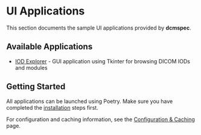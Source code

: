 # UI Applications

This section documents the sample UI applications provided by **dcmspec**.

## Available Applications

- [IOD Explorer](iod-explorer.md) - GUI application using Tkinter for browsing DICOM IODs and modules

## Getting Started

All applications can be launched using Poetry. Make sure you have completed the [installation](../../installation.md) steps first.

For configuration and caching information, see the [Configuration & Caching](../../configuration.md) page.
